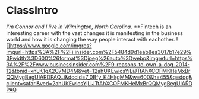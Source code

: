 # ClassIntro
*I'm Connor and I live in Wilmington, North Carolina.*
**Fintech is an interesting career with the vast changes it is manifesting in the business world and how it is changing the way people interact with eachother.
![]https://www.google.com/imgres?imgurl=https%3A%2F%2Fi.insider.com%2F5484d9d1eab8ea3017b17e29%3Fwidth%3D600%26format%3Djpeg%26auto%3Dwebp&imgrefurl=https%3A%2F%2Fwww.businessinsider.com%2F9-reasons-to-own-a-dog-2014-12&tbnid=xnLK1gX2C7MD4M&vet=12ahUKEwicsYjLiJTtAhXCOFMKHeMxBrQQMygBegUIARDPAQ..i&docid=7_0Bfy_K4HkgMM&w=600&h=455&q=dog&client=safari&ved=2ahUKEwicsYjLiJTtAhXCOFMKHeMxBrQQMygBegUIARDPAQ
